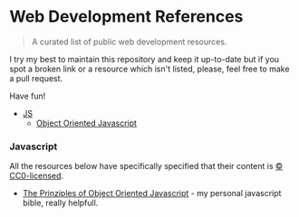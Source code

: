 # Web Development References


> A curated list of public web development resources.

I try my best to maintain this repository and keep it up-to-date but if you spot a broken link or a resource which isn't listed, please, feel free to make a pull request.

Have fun!

* [JS](#javascript)
  * [Object Oriented Javascript](#object-oriented-javascript)
  

### Javascript

All the resources below have specifically specified that their content is [:copyright: CC0-licensed](https://creativecommons.org/publicdomain/zero/1.0/).

* [The Prinziples of Object Oriented Javascript](file:///Users/daniel.hauchler/Desktop/The-Principles-of-Object-Oriented-JavaScript.pdf) - my personal javascript bible, really helpfull.
